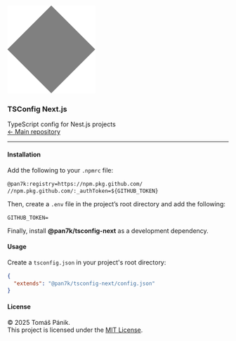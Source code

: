 <br>
<img src="https://github.com/pan7k/config/blob/main/docs/blank.svg" alt="Logo" />

### TSConfig Next.js

TypeScript config for Nest.js projects<br>
[← Main repository](https://github.com/pan7k/config?tab=readme-ov-file#readme)

---

#### Installation

Add the following to your `.npmrc` file:

```npmrc
@pan7k:registry=https://npm.pkg.github.com/
//npm.pkg.github.com/:_authToken=${GITHUB_TOKEN}
```

Then, create a `.env` file in the project’s root directory and add the following:

```env
GITHUB_TOKEN=
```

Finally, install **@pan7k/tsconfig-next** as a development dependency.

#### Usage

Create a `tsconfig.json` in your project's root directory:

```json
{
  "extends": "@pan7k/tsconfig-next/config.json"
}
```

#### License

© 2025 Tomáš Pánik.<br>
This project is licensed under the [MIT License](https://github.com/pan7k/config/blob/main/license.txt).
